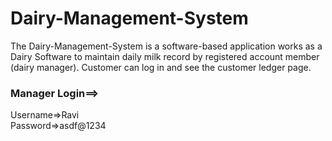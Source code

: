 # Dairy-Management-System
The Dairy-Management-System is a software-based application works as a Dairy Software to maintain daily milk record by registered account member (dairy manager). Customer can log in and see the customer ledger page.

### Manager Login==>
Username=>Ravi <br>
Password=>asdf@1234
